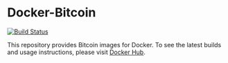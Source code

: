 # Docker-Bitcoin

[![Build Status](https://travis-ci.org/amacneil/docker-bitcoin.svg?branch=master)](https://travis-ci.org/amacneil/docker-bitcoin)

This repository provides Bitcoin images for Docker. To see the latest builds and usage instructions, please visit [Docker Hub](https://hub.docker.com/r/amacneil/bitcoin/).
